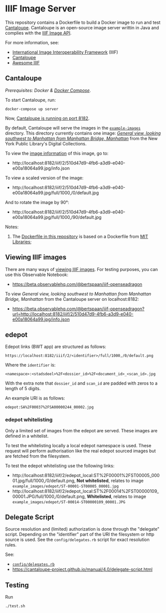 # IIIF Image Server

This repository contains a Dockerfile to build a Docker image to run and test [Cantaloupe](https://medusa-project.github.io/cantaloupe/). Cantaloupe is an open-source image server writtin in Java and complies with the [IIIF Image API](https://iiif.io/api/image/2.1/).

For more information, see:

- [International Image Interoperability Framework](https://iiif.io/) (IIIF)
- [Cantaloupe](https://cantaloupe-project.github.io/)
- [Awesome IIIF](https://github.com/IIIF/awesome-iiif)

## Cantaloupe

_Prerequisites: Docker & [Docker Compose](https://docs.docker.com/compose/)_.

To start Cantaloupe, run:

    docker-compose up server

Now, [Cantaloupe is running on port 8182](http://localhost:8182/).

By default, Cantaloupe will serve the images in the [`example-images`](example-images) directory. This directory currently contains one image: _[General view, looking southwest to Manhattan from Manhattan Bridge, Manhattan](https://digitalcollections.nypl.org/items/510d47d9-4fb6-a3d9-e040-e00a18064a99)_ from the New York Public Library's Digital Collections.

To view the [image information](https://iiif.io/api/image/2.1/#image-information) of this image, go to:

- http://localhost:8182/iiif/2/510d47d9-4fb6-a3d9-e040-e00a18064a99.jpg/info.json

To view a scaled version of the image:

- http://localhost:8182/iiif/2/510d47d9-4fb6-a3d9-e040-e00a18064a99.jpg/full/1000,/0/default.jpg

And to rotate the image by 90°:

- http://localhost:8182/iiif/2/510d47d9-4fb6-a3d9-e040-e00a18064a99.jpg/full/1000,/90/default.jpg

Notes:

1. The [Dockerfile in this repository](Dockerfile) is based on a Dockerfile from [MIT Libraries](https://github.com/MITLibraries/docker-cantaloupe/blob/master/Dockerfile);

## Viewing IIIF images

There are many ways of [viewing IIIF images](https://iiif.io/apps-demos/#image-viewing-clients). For testing purposes, you can use this Observable Notebook:

- https://beta.observablehq.com/@bertspaan/iiif-openseadragon

To view _General view, looking southwest to Manhattan from Manhattan Bridge, Manhattan_ from the Cantaloupe server on localhost:8182:

- https://beta.observablehq.com/@bertspaan/iiif-openseadragon?url=http://localhost:8182/iiif/2/510d47d9-4fb6-a3d9-e040-e00a18064a99.jpg/info.json

## edepot

Edepot links (BWT app) are structured as follows:

    https://localhost:8182/iiif/2/<identifier>/full/1000,/0/default.png

Where the `identifier` is:

    <namespace>:<stadsdeel>%2F<dossier_id>%2F<document_id>_<scan_id>.jpg

With the extra note that `dossier_id` and `scan_id` are padded with zeros to a length of 5 digits.

An example URI is as follows: 

    edepot:SA%2F00037%2FSA00000244_00002.jpg

### edepot whitelisting

Only a limited set of images from the edepot are served.
These images are defined in a whitelist.

To test the whitelisting locally a local edepot namespace is used.
These request will perform authorisation like the real edepot sourced images but are fetched from the filesystem. 

To test the edepot whitelisting use the following links:

* http://localhost:8182/iiif/2/edepot_local:ST%2F00001%2FST00005_00001.jpg/full/1000,/0/default.png,
**Not whitelisted**, relates to image `example_images/edepot/ST-00001-ST00005_00001.jpg`
* http://localhost:8182/iiif/2/edepot_local:ST%2F00014%2FST00000109_00001.JPG/full/1000,/0/default.png,
**Whitelisted**, relates to image `example_images/edepot/ST-00014-ST00000109_00001.JPG` 


## Delegate Script

Source resolution and (limited) authorization is done through the "delegate" script.
Depending on the "identifier" part of the URI the filesystem or http source is used.
See the `config/delegates.rb` script for exact resolution rules.

See:

- [`config/delegates.rb`](config/delegates.rb)
- https://cantaloupe-project.github.io/manual/4.0/delegate-script.html

## Testing

Run

    ./test.sh
   
